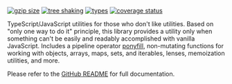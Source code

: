 <!-- README for NPM; the one for GitHub is in .github directory. -->

[![gzip size](https://badgen.net/bundlephobia/minzip/antiutils?color=green)](https://bundlephobia.com/result?p=antiutils)
[![tree shaking](https://badgen.net/bundlephobia/tree-shaking/antiutils)](https://bundlephobia.com/result?p=antiutils)
[![types](https://img.shields.io/npm/types/antiutils?color=brightgreen)](https://www.npmjs.com/package/antiutils)
[![coverage status](https://coveralls.io/repos/github/ivan7237d/antiutils/badge.svg?branch=master)](https://coveralls.io/github/ivan7237d/antiutils?branch=master)

TypeScript/JavaScript utilities for those who don't like utilities. Based on "only one way to do it" principle, this library provides a utility only when something can't be easily and readably accomplished with vanilla JavaScript. Includes a pipeline operator [ponyfill](https://ponyfill.com/), non-mutating functions for working with objects, arrays, maps, sets, and iterables, lenses, memoization utilities, and more.

Please refer to the [GitHub README](https://github.com/ivan7237d/antiutils#readme) for full documentation.
